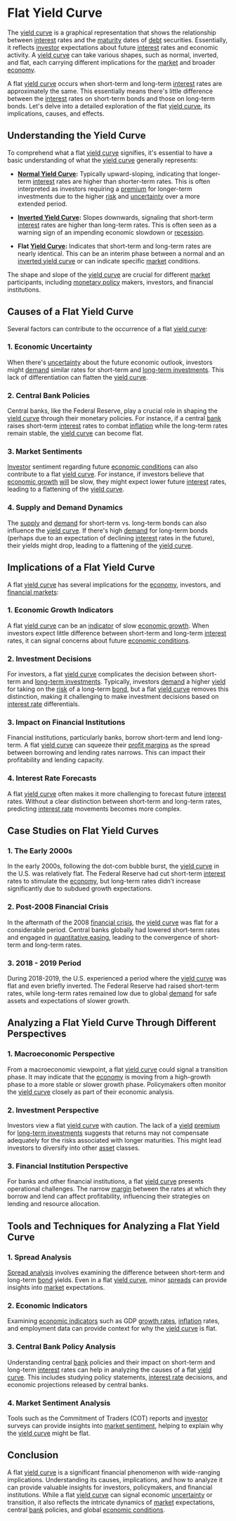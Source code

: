# Flat Yield Curve

The [yield curve](../y/yard.md) is a graphical representation that shows the relationship between [interest](../i/interest.md) rates and the [maturity](../m/maturity.md) dates of [debt](../d/debt.md) securities. Essentially, it reflects [investor](../i/investor.md) expectations about future [interest](../i/interest.md) rates and economic activity. A [yield curve](../y/yard.md) can take various shapes, such as normal, inverted, and flat, each carrying different implications for the [market](../m/market.md) and broader [economy](../e/economy.md).

A flat [yield curve](../y/yard.md) occurs when short-term and long-term [interest](../i/interest.md) rates are approximately the same. This essentially means there's little difference between the [interest](../i/interest.md) rates on short-term bonds and those on long-term bonds. Let's delve into a detailed exploration of the flat [yield curve](../y/yard.md), its implications, causes, and effects.

## Understanding the Yield Curve

To comprehend what a flat [yield curve](../y/yard.md) signifies, it's essential to have a basic understanding of what the [yield curve](../y/yard.md) generally represents:

- **[Normal Yield Curve](../n/normal_yield_curve.md):** Typically upward-sloping, indicating that longer-term [interest](../i/interest.md) rates are higher than shorter-term rates. This is often interpreted as investors requiring a [premium](../p/premium.md) for longer-term investments due to the higher [risk](../r/risk.md) and [uncertainty](../u/uncertainty_in_trading.md) over a more extended period.
  
- **[Inverted Yield Curve](../i/inverted_yield_curve.md):** Slopes downwards, signaling that short-term [interest](../i/interest.md) rates are higher than long-term rates. This is often seen as a warning sign of an impending economic slowdown or [recession](../r/recession.md).

- **Flat [Yield Curve](../y/yard.md):** Indicates that short-term and long-term rates are nearly identical. This can be an interim phase between a normal and an [inverted yield curve](../i/inverted_yield_curve.md) or can indicate specific [market](../m/market.md) conditions.

The shape and slope of the [yield curve](../y/yard.md) are crucial for different [market](../m/market.md) participants, including [monetary policy](../m/monetary_policy.md) makers, investors, and financial institutions.

## Causes of a Flat Yield Curve

Several factors can contribute to the occurrence of a flat [yield curve](../y/yard.md):

### 1. Economic Uncertainty

When there's [uncertainty](../u/uncertainty_in_trading.md) about the future economic outlook, investors might [demand](../d/demand.md) similar rates for short-term and [long-term investments](../l/long-term_investments.md). This lack of differentiation can flatten the [yield curve](../y/yard.md).

### 2. Central Bank Policies

Central banks, like the Federal Reserve, play a crucial role in shaping the [yield curve](../y/yard.md) through their monetary policies. For instance, if a central [bank](../b/bank.md) raises short-term [interest](../i/interest.md) rates to combat [inflation](../i/inflation.md) while the long-term rates remain stable, the [yield curve](../y/yard.md) can become flat.

### 3. Market Sentiments

[Investor](../i/investor.md) sentiment regarding future [economic conditions](../e/economic_conditions.md) can also contribute to a flat [yield curve](../y/yard.md). For instance, if investors believe that [economic growth](../e/economic_growth.md) [will](../w/will.md) be slow, they might expect lower future [interest](../i/interest.md) rates, leading to a flattening of the [yield curve](../y/yard.md).

### 4. Supply and Demand Dynamics

The [supply](../s/supply.md) and [demand](../d/demand.md) for short-term vs. long-term bonds can also influence the [yield curve](../y/yard.md). If there's high [demand](../d/demand.md) for long-term bonds (perhaps due to an expectation of declining [interest](../i/interest.md) rates in the future), their yields might drop, leading to a flattening of the [yield curve](../y/yard.md).

## Implications of a Flat Yield Curve

A flat [yield curve](../y/yard.md) has several implications for the [economy](../e/economy.md), investors, and [financial markets](../f/financial_market.md):

### 1. Economic Growth Indicators

A flat [yield curve](../y/yard.md) can be an [indicator](../i/indicator.md) of slow [economic growth](../e/economic_growth.md). When investors expect little difference between short-term and long-term [interest](../i/interest.md) rates, it can signal concerns about future [economic conditions](../e/economic_conditions.md).

### 2. Investment Decisions

For investors, a flat [yield curve](../y/yard.md) complicates the decision between short-term and [long-term investments](../l/long-term_investments.md). Typically, investors [demand](../d/demand.md) a higher [yield](../y/yield.md) for taking on the [risk](../r/risk.md) of a long-term [bond](../b/bond.md), but a flat [yield curve](../y/yard.md) removes this distinction, making it challenging to make investment decisions based on [interest rate](../i/interest_rate.md) differentials.

### 3. Impact on Financial Institutions

Financial institutions, particularly banks, borrow short-term and lend long-term. A flat [yield curve](../y/yard.md) can squeeze their [profit margins](../p/profit_margins_in_trading.md) as the spread between borrowing and lending rates narrows. This can impact their profitability and lending capacity.

### 4. Interest Rate Forecasts

A flat [yield curve](../y/yard.md) often makes it more challenging to forecast future [interest](../i/interest.md) rates. Without a clear distinction between short-term and long-term rates, predicting [interest rate](../i/interest_rate.md) movements becomes more complex.

## Case Studies on Flat Yield Curves

### 1. The Early 2000s

In the early 2000s, following the dot-com bubble burst, the [yield curve](../y/yard.md) in the U.S. was relatively flat. The Federal Reserve had cut short-term [interest](../i/interest.md) rates to stimulate the [economy](../e/economy.md), but long-term rates didn’t increase significantly due to subdued growth expectations.

### 2. Post-2008 Financial Crisis

In the aftermath of the 2008 [financial crisis](../f/financial_crisis.md), the [yield curve](../y/yard.md) was flat for a considerable period. Central banks globally had lowered short-term rates and engaged in [quantitative easing](../q/quantitative_easing.md), leading to the convergence of short-term and long-term rates.

### 3. 2018 - 2019 Period

During 2018-2019, the U.S. experienced a period where the [yield curve](../y/yard.md) was flat and even briefly inverted. The Federal Reserve had raised short-term rates, while long-term rates remained low due to global [demand](../d/demand.md) for safe assets and expectations of slower growth.

## Analyzing a Flat Yield Curve Through Different Perspectives

### 1. Macroeconomic Perspective

From a macroeconomic viewpoint, a flat [yield curve](../y/yard.md) could signal a transition phase. It may indicate that the [economy](../e/economy.md) is moving from a high-growth phase to a more stable or slower growth phase. Policymakers often monitor the [yield curve](../y/yard.md) closely as part of their economic analysis.

### 2. Investment Perspective

Investors view a flat [yield curve](../y/yard.md) with caution. The lack of a [yield](../y/yield.md) [premium](../p/premium.md) for [long-term investments](../l/long-term_investments.md) suggests that returns may not compensate adequately for the risks associated with longer maturities. This might lead investors to diversify into other [asset](../a/asset.md) classes.

### 3. Financial Institution Perspective

For banks and other financial institutions, a flat [yield curve](../y/yard.md) presents operational challenges. The narrow [margin](../m/margin.md) between the rates at which they borrow and lend can affect profitability, influencing their strategies on lending and resource allocation.

## Tools and Techniques for Analyzing a Flat Yield Curve

### 1. Spread Analysis

[Spread analysis](../s/spread_analysis.md) involves examining the difference between short-term and long-term [bond](../b/bond.md) yields. Even in a flat [yield curve](../y/yard.md), minor [spreads](../s/spreads.md) can provide insights into [market](../m/market.md) expectations.

### 2. Economic Indicators

Examining [economic indicators](../e/economic_indicators.md) such as GDP [growth rates](../g/growth_rates_in_trading.md), [inflation](../i/inflation.md) rates, and employment data can provide context for why the [yield curve](../y/yard.md) is flat.

### 3. Central Bank Policy Analysis

Understanding central [bank](../b/bank.md) policies and their impact on short-term and long-term [interest](../i/interest.md) rates can help in analyzing the causes of a flat [yield curve](../y/yard.md). This includes studying policy statements, [interest rate](../i/interest_rate.md) decisions, and economic projections released by central banks.

### 4. Market Sentiment Analysis

Tools such as the Commitment of Traders (COT) reports and [investor](../i/investor.md) surveys can provide insights into [market sentiment](../m/market_sentiment.md), helping to explain why the [yield curve](../y/yard.md) might be flat.

## Conclusion

A flat [yield curve](../y/yard.md) is a significant financial phenomenon with wide-ranging implications. Understanding its causes, implications, and how to analyze it can provide valuable insights for investors, policymakers, and financial institutions. While a flat [yield curve](../y/yard.md) can signal economic [uncertainty](../u/uncertainty_in_trading.md) or transition, it also reflects the intricate dynamics of [market](../m/market.md) expectations, central [bank](../b/bank.md) policies, and global [economic conditions](../e/economic_conditions.md).